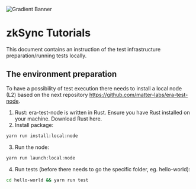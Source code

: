 ![Gradient Banner](https://github.com/matter-labs/tutorials/assets/10233439/8efffb9b-ad1f-4bf2-8f73-9cab8f7ccd22)

# zkSync Tutorials

This document contains an instruction of the test infrastructure preparation/running tests locally.

## The environment preparation 

To have a possibility of test execution there needs to install a local node (L2) based on the next repository https://github.com/matter-labs/era-test-node.


1. Rust: era-test-node is written in Rust. Ensure you have Rust installed on your machine. Download Rust here.
2. Install package:
```bash
yarn run install:local:node
``` 
3. Run the node: 
```bash
yarn run launch:local:node
```
4. Run tests (before there needs to go the specific folder, eg. hello-world):
```bash
cd hello-world && yarn run test
```